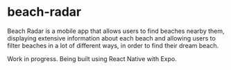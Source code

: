 # beach-radar

Beach Radar is a mobile app that allows users to find beaches nearby them, displaying extensive information about each beach and allowing users to filter beaches in a lot of different ways, in order to find their dream beach.

Work in progress. Being built using React Native with Expo.
